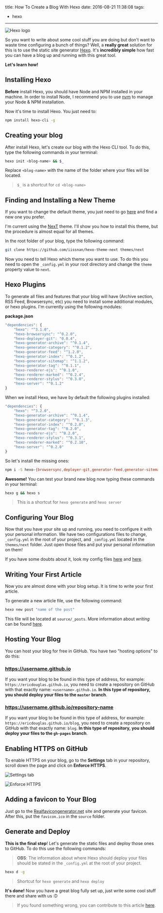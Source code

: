 title: How To Create a Blog With Hexo
date: 2016-08-21 11:38:08
tags:
  - hexo
---

![Hexo logo](https://pbs.twimg.com/profile_images/476729162707644418/mQZOTo9f.png)

So you want to write about some cool stuff you are doing but don't want to waste time configuring a bunch of things? Well, a **really great** solution for this is to use the static site generator [Hexo](https://hexo.io/). It's **incredibly simple** how fast you can have a blog up and running with this great tool.

**Let's learn how!**

<!-- more -->

## Installing Hexo
**Before** install Hexo, you should have Node and NPM installed in your machine. In order to install Node, I recommend you to use [nvm](https://github.com/creationix/nvm) to manage your Node & NPM installation.

Now it's time to install Hexo. You just need to:

```sh
npm install hexo-cli -g
```

## Creating your blog
After install Hexo, let's create our blog with the Hexo CLI tool. To do this, type the following commands in your terminal:

```sh
hexo init <blog-name> && $_
```

Replace `<blog-name>` with the name of the folder where your files will be located.

> `$_` is a shortcut for `cd <blog-name>`

## Finding and Installing a New Theme
If you want to change the default theme, you just need to go [here](https://hexo.io/themes/) and find a new one you prefer.

I'm current using the [NexT](https://github.com/iissnan/hexo-theme-next) theme. I'll show you how to install this theme, but the procedure is almost equal for all themes.

In the root folder of your blog, type the following command:

```sh
git clone https://github.com/iissnan/hexo-theme-next themes/next
```

Now you need to tell Hexo which theme you want to use. To do this you need to open the `_config.yml` in your root directory and change the `theme` property value to `next`.

## Hexo Plugins
To generate all files and features that your blog will have (Archive section, RSS Feed, Browsersync, etc) you need to install some additional modules, or hexo plugins. I'm currently using the following modules:

**package.json** 
```js
"dependencies": {
	"hexo": "^3.1.0",
	"hexo-browsersync": "^0.2.0",
	"hexo-deployer-git": "0.0.4",
	"hexo-generator-archive": "^0.1.4",
	"hexo-generator-category": "^0.1.2",
	"hexo-generator-feed": "^1.2.0",
	"hexo-generator-index": "^0.1.2",
	"hexo-generator-sitemap": "^1.1.2",
	"hexo-generator-tag": "^0.1.1",
	"hexo-renderer-ejs": "^0.1.0",
	"hexo-renderer-marked": "^0.2.4",
	"hexo-renderer-stylus": "^0.3.0",
	"hexo-server": "^0.1.2"
}
```

When we install Hexo, we have by default the following plugins installed:

```js
"dependencies": {
	"hexo": "^3.2.0",
	"hexo-generator-archive": "^0.1.4",
	"hexo-generator-category": "^0.1.3",
	"hexo-generator-index": "^0.2.0",
	"hexo-generator-tag": "^0.2.0",
	"hexo-renderer-ejs": "^0.2.0",
	"hexo-renderer-stylus": "^0.3.1",
	"hexo-renderer-marked": "^0.2.10",
	"hexo-server": "^0.2.0"
}
```

So let's install the missing ones:

```sh
npm i -S hexo-{browsersync,deployer-git,generator-feed,generator-sitemap}
```

**Awesome!** You can test your brand new blog now typing these commands in your terminal:

```sh
hexo g && hexo s
```

> This is a shortcut for `hexo generate` and `hexo server`

## Configuring Your Blog
Now that you have your site up and running, you need to configure it with your personal information. We have two configurations files to change, `_config.yml` in the root of your project, and `_config.yml` located in the `themes/next` folder. Just open those files and put your personal information on them!

If you have some doubts about it, look my config files [here](https://github.com/ericdouglas/blog-assets/blob/theme/next/_config.yml) and [here](https://github.com/ericdouglas/hexo-theme-next/blob/master/_config.yml).

## Writing Your First Article
Now you are almost done with your blog setup. It is time to write your first article.

To generate a new article file, use the following command:

```sh
hexo new post "name of the post"
```

This file will be located at `source/_posts`. More information about *writing* can be found [here](https://hexo.io/docs/writing.html).

## Hosting Your Blog
You can host your blog for free in GitHub. You have two "hosting options" to do this:

### https://username.github.io
If you want your blog to be found in this type of address, for example: `https://ericdouglas.github.io`, you need to create a repository on GitHub with that exactly name: `<username>.github.io`. **In this type of repository, you should deploy your files to the `master` branch**.

### https://username.github.io/repository-name
If you want your blog to be found in this type of address, for example: `https://ericdouglas.github.io/blog`, you need to create a repository on GitHub with that exactly name: `blog`. **In this type of repository, you should deploy your files to the `gh-pages` branch**.

## Enabling HTTPS on GitHub
To enable HTTPS on your blog, go to the **Settings** tab in your repository, scroll down the page and click on **Enforce HTTPS**.

![Settings tab](http://i.imgur.com/6FZo5TY.png)

![Enforce HTTPS](http://i.imgur.com/YEQ1SKT.png)

## Adding a favicon to Your Blog
Just go to the [Realfavicongenerator.net](http://realfavicongenerator.net/) site and generate your favicon. After this, put the `favicon.ico` in the `source` folder.

## Generate and Deploy
**This is the final step**! Let's generate the static files and deploy those ones to GitHub. To do this use the following commands:

> **OBS**: The information about where Hexo should deploy your files should be stated in the `_config.yml` at the root of your project.

```sh
hexo d -g
```

> Shortcut for `hexo generate` and `hexo deploy`

**It's done!** Now you have a great blog fully set up, just write some cool stuff there and share with us :D

> If you found something wrong, you can contribute to this article [here](https://github.com/ericdouglas/blog-assets/blob/theme/next/source/_posts/how-to-create-a-blog-with-hexo.md).
